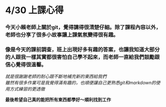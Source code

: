 # 4/30 上課心得

### 今天小賴老師上關於git，覺得講得很清楚仔細。除了課程內容以外，老師也分享了很多小故事讓上課氣氛變得很有趣。   
### 像是今天的課前調查，班上出現好多有趣的答案，也讓我知道大部分的人跟我一樣其實都很害怕自己學不起來，而老師一直給我們鼓勵跟信心覺得很溫馨。

*就是很謝謝老師的耐心跟不斷地補充新的東西給我們*   
*雖然有很多作業可是我覺得滿有趣的，也順便讓自己更熟悉git和markdown的使用方式練習的更透徹*

**最後希望自己真的能把所有東西都學好～順利找到工作**
